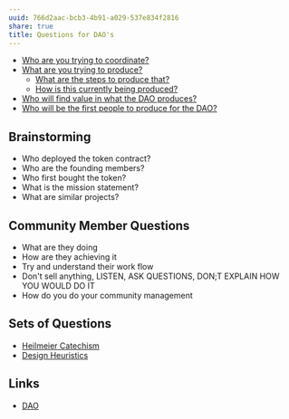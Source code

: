```yaml
---
uuid: 766d2aac-bcb3-4b91-a029-537e834f2816
share: true
title: Questions for DAO's
---
```

* [Who are you trying to coordinate?](/undefined)
* [What are you trying to produce?](/undefined)
	* [What are the steps to produce that?](/undefined)
	* [How is this currently being produced?](/undefined)
* [ Who will find value in what the DAO produces?](/undefined)
* [Who will be the first people to produce for the DAO?](/undefined)

## Brainstorming

* Who deployed the token contract?
* Who are the founding members?
* Who first bought the token?
* What is the mission statement?
* What are similar projects?

## Community Member Questions

* What are they doing
* How are they achieving it
* Try and understand their work flow
* Don't sell anything, LISTEN, ASK QUESTIONS, DON;T EXPLAIN HOW YOU WOULD DO IT
* How do you do your community management
## Sets of Questions

* [Heilmeier Catechism](/edc84150-2be7-4533-8a4b-768eeff624af)
* [Design Heuristics](/5e01e1ef-4aa4-491d-8ac3-8f0343201a97)
## Links

* [DAO](/26725b10-b472-41ee-ba3b-4e9bc851f174)
